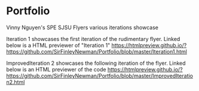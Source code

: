 # Portfolio
Vinny Nguyen's SPE SJSU Flyers various iterations showcase 

Iteration 1 showcases the first iteration of the rudimentary flyer.
Linked below is a HTML previewer of "Iteration 1"
https://htmlpreview.github.io/?https://github.com/SirFinleyNewman/Portfolio/blob/master/Iteration1.html

ImprovedIteration 2 showcases the following iteration of the flyer.
Linked below is an HTML previewer of the code
https://htmlpreview.github.io/?https://github.com/SirFinleyNewman/Portfolio/blob/master/ImprovedIteration2.html

